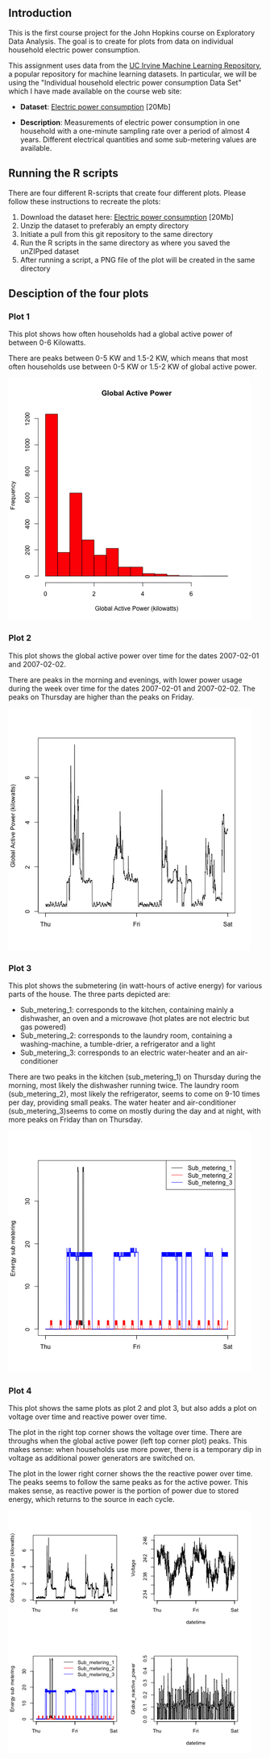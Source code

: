 ## Introduction

This is the first course project for the John Hopkins course on Exploratory Data Analysis. The goal is to create for plots from data on individual household electric power consumption.

This assignment uses data from
the <a href="http://archive.ics.uci.edu/ml/">UC Irvine Machine
Learning Repository</a>, a popular repository for machine learning
datasets. In particular, we will be using the "Individual household
electric power consumption Data Set" which I have made available on
the course web site:


* <b>Dataset</b>: <a href="https://d396qusza40orc.cloudfront.net/exdata%2Fdata%2Fhousehold_power_consumption.zip">Electric power consumption</a> [20Mb]

* <b>Description</b>: Measurements of electric power consumption in
one household with a one-minute sampling rate over a period of almost
4 years. Different electrical quantities and some sub-metering values
are available.

## Running the R scripts

There are four different R-scripts that create four different plots. Please follow these instructions to recreate the plots:

1. Download the dataset here: <a href="https://d396qusza40orc.cloudfront.net/exdata%2Fdata%2Fhousehold_power_consumption.zip">Electric power consumption</a> [20Mb]
2. Unzip the dataset to preferably an empty directory
3. Initiate a pull from this git repository to the same directory
4. Run the R scripts in the same directory as where you saved the unZIPped dataset
5. After running a script, a PNG file of the plot will be created in the same directory


## Desciption of the four plots

### Plot 1

This plot shows how often households had a global active power of between 0-6 Kilowatts.

There are peaks between 0-5 KW and 1.5-2 KW, which means that most often households use between 0-5 KW or 1.5-2 KW of global active power.

![plot 1](plot1.png) 


### Plot 2

This plot shows the global active power over time for the dates 2007-02-01 and 2007-02-02. 

There are peaks in the morning and evenings, with lower power usage during the week over time for the dates 2007-02-01 and 2007-02-02. The peaks on Thursday are higher than the peaks on Friday.

![plot 2](plot2.png) 


### Plot 3

This plot shows the submetering (in watt-hours of active energy) for various parts of the house. The three parts depicted are:

* Sub_metering_1: corresponds to the kitchen, containing mainly a dishwasher, an oven and a microwave (hot plates are not electric but gas powered)
* Sub_metering_2: corresponds to the laundry room, containing a washing-machine, a tumble-drier, a refrigerator and a light
* Sub_metering_3: corresponds to an electric water-heater and an air-conditioner
 
There are two peaks in the kitchen (sub_metering_1) on Thursday during the morning, most likely the dishwasher running twice. The laundry room (sub_metering_2), most likely the refrigerator, seems to come on 9-10 times per day, providing small peaks. The water heater and air-conditioner (sub_metering_3)seems to come on mostly during the day and at night, with more peaks on Friday than on Thursday.


![plot 3](plot3.png) 


### Plot 4

This plot shows the same plots as plot 2 and plot 3, but also adds a plot on voltage over time and reactive power over time.

The plot in the right top corner shows the voltage over time. There are throughs when the global active power (left top corner plot) peaks. This makes sense: when households use more power, there is a temporary dip in voltage as additional power generators are switched on. 

The plot in the lower right corner shows the the reactive power over time. The peaks seems to follow the same peaks as for the active power. This makes sense, as reactive power is the portion of power due to stored energy, which returns to the source in each cycle.

![plot 4](plot4.png) 

